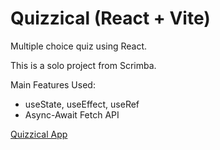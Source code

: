 # Quizzical (React + Vite)

Multiple choice quiz using React.

This is a solo project from Scrimba.

Main Features Used:

- useState, useEffect, useRef
- Async-Await Fetch API

[Quizzical App](https://quizzical-vincent-croos.netlify.app/)
